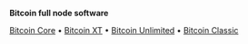 **Bitcoin full node software**

[Bitcoin Core](Bitcoin_Core.md) • [Bitcoin XT](Bitcoin_XT.md) • [Bitcoin Unlimited](Bitcoin_Unlimited.md) • [Bitcoin Classic](Bitcoin_Classic.md)
